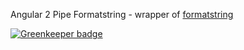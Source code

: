 Angular 2 Pipe Formatstring - wrapper of [formatstring](https://www.npmjs.com/package/formatstring)

[![Greenkeeper badge](https://badges.greenkeeper.io/unlight/angular2-pipe-formatstring.svg)](https://greenkeeper.io/)